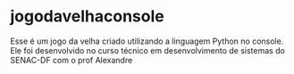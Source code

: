 # jogodavelhaconsole
Esse é um jogo da velha criado utilizando a linguagem Python no console. Ele foi desenvolvido no curso técnico em desenvolvimento de sistemas do SENAC-DF com o prof Alexandre
